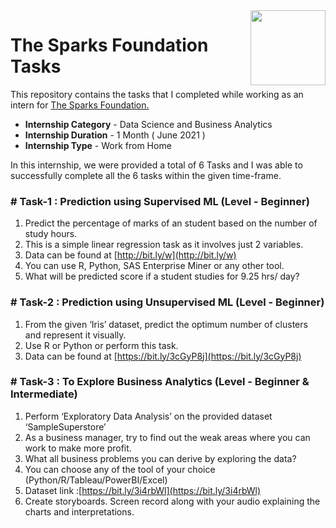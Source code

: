 <img align = right height = 120 width = 120 src = https://www.thesparksfoundationsingapore.org/images/logo_small.png>

#  The Sparks Foundation Tasks


This repository contains the tasks that I completed while working as an intern for [The Sparks Foundation.](https://www.thesparksfoundationsingapore.org/)
- **Internship Category** - Data Science and Business Analytics
- **Internship Duration** - 1 Month ( June 2021 )
- **Internship Type** - Work from Home

In this internship, we were provided a total of 6 Tasks and I was able to successfully complete all the 6 tasks within the given time-frame.


### # Task-1 : Prediction using Supervised ML (Level - Beginner)

1. Predict the percentage of marks of an student based on the number of study hours.
1. This is a simple linear regression task as it involves just 2 variables.
1. Data can be found at [http://bit.ly/w](http://bit.ly/w)
1. You can use R, Python, SAS Enterprise Miner or any other tool.
1. What will be predicted score if a student studies for 9.25 hrs/ day?


### # Task-2 : Prediction using Unsupervised ML (Level - Beginner)

1. From the given ‘Iris’ dataset, predict the optimum number of clusters and represent it visually.
1. Use R or Python or perform this task.
1. Data can be found at [https://bit.ly/3cGyP8j](https://bit.ly/3cGyP8j)


### # Task-3 : To Explore Business Analytics (Level - Beginner & Intermediate)

1. Perform ‘Exploratory Data Analysis’ on the provided dataset ‘SampleSuperstore’
1. As a business manager, try to find out the weak areas where you can work to make more profit.
1. What all business problems you can derive by exploring the data?
1. You can choose any of the tool of your choice (Python/R/Tableau/PowerBI/Excel)
1. Dataset link :[https://bit.ly/3i4rbWl](https://bit.ly/3i4rbWl)
1. Create storyboards. Screen record along with your audio explaining the charts and interpretations.

<!-- ### # Task-3 : Prediction using Decision Tree Algorithm(Level - Intermediate)

1. For the given ‘Iris’ dataset, create the Decision Tree classifier and visualize it graphically.
1. The purpose is if we feed any new data to this classifier, it would be able to predict the right class accordingly.
1. Data can be found at [https://bit.ly/3kXTdox](https://bit.ly/3kXTdox)


### # Task-4 : Stock Market Prediction using Numerical and Textual Analysis (Level - Advanced)

1. Create a hybrid model for stock price/performance prediction using numerical analysis of historical stock prices, and sentimental analysis of news headlines.
1. Stock to analyze and predict SENSEX (S&P BSE SENSEX)
1. Download historical stock prices from [finance.yahoo.com](https://finance.yahoo.com/?guccounter=1)
1. Download textual (news) data from [https://bit.ly/36fFPI6](https://bit.ly/36fFPI6)
1. Use either R or Python, or both for separate analysis and then combine the findings to create a hybrid model.





### # Task-6 : Timeline Analysis : Covid-19 (Level - Advanced)


1. Create a storyboard showing spread of Covid 19 cases in your country or any region (Asia, Europe, BRICS etc)
1. Use animation, timeline and annotations to create attractive and interactive dashboards and story
1. Identify interesting patterns and possible reasons helping Covid 19 spread with basic as well as advanced charts
1. Use Tableau or Power BI for this task
1. Screen record the completed storyboard along with your audio explaining the charts and giving recommendations.
1. Dataset: Daily updated .csv file on [https://bit.ly/30d2gdi](https://bit.ly/30d2gdi)




 





 -->

